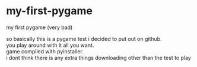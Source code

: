 # my-first-pygame
my first pygame (very bad)

  
  
  

  
  


so basically this is a pygame test i decided to put out on github.  
you play around with it all you want.  
game compiled with pyinstaller.  
i dont think there is any extra things downloading other than the test to play 
